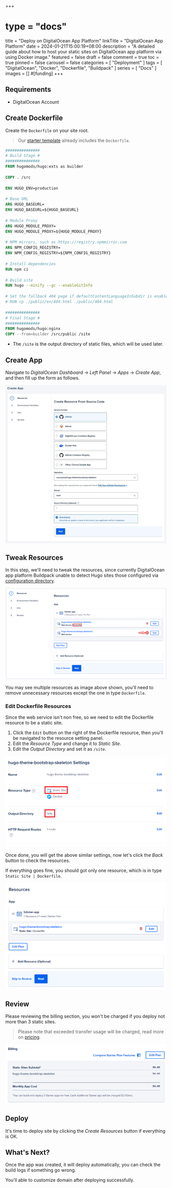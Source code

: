 +++
# type = "docs"
title = "Deploy on DigitalOcean App Platform"
linkTitle = "DigitalOcean App Platform"
date = 2024-01-21T15:00:19+08:00
description = "A detailed guide about how to host your static sites on DigitalOcean app platform via using Docker image."
featured = false
draft = false
comment = true
toc = true
pinned = false
carousel = false
categories = [
  "Deployment"
]
tags = [
  "DigitalOcean",
  "Docker",
  "Dockerfile",
  "Buildpack"
]
series = [
  "Docs"
]
images = []
#[funding]
+++

## Requirements

- DigitalOcean Account

## Create Dockerfile

Create the `Dockerfile` on your site root.

> Our [starter template](https://github.com/syncriix/hugo-theme-bootstrap-skeleton) already includes the `Dockerfile`.

```dockerfile
###############
# Build Stage #
###############
FROM hugomods/hugo:exts as builder

COPY . /src

ENV HUGO_ENV=production

# Base URL
ARG HUGO_BASEURL=
ENV HUGO_BASEURL=${HUGO_BASEURL}

# Module Proxy
ARG HUGO_MODULE_PROXY=
ENV HUGO_MODULE_PROXY=${HUGO_MODULE_PROXY}

# NPM mirrors, such as https://registry.npmmirror.com
ARG NPM_CONFIG_REGISTRY=
ENV NPM_CONFIG_REGISTRY=${NPM_CONFIG_REGISTRY}

# Install dependencies
RUN npm ci

# Build site
RUN hugo --minify --gc --enableGitInfo

# Set the fallback 404 page if defaultContentLanguageInSubdir is enabled, please replace the `en` with your default language code.
# RUN cp ./public/en/404.html ./public/404.html

###############
# Final Stage #
###############
FROM hugomods/hugo:nginx
COPY --from=builder /src/public /site
```

- The `/site` is the output directory of static files, which will be used later.

## Create App

Navigate to _DigitalOcean Dashboard_ -> _Left Panel_ -> _Apps_ -> _Create App_, and then fill up the form as follows.

![Create App](create-app.jpg#center)

## Tweak Resources

In this step, we'll need to tweak the resources, since currently DigitalOcean app platform Buildpack unable to detect Hugo sites those configured via [configuration directory](https://gohugo.io/getting-started/configuration/#configuration-directory).

![Resources](resources.png#center)

You may see multiple resources as image above shown, you'll need to remove unnecessary resources except the one in type `Dockerfile`.

### Edit Dockerfile Resources

Since the web service isn't non free, so we need to edit the Dockerfile resource to be a static site.

1. Click the `Edit` button on the right of the Dockerfile resource, then you'll be navigated to the resource setting panel.
2. Edit the _Resource Type_ and change it to _Static Site_.
3. Edit the _Output Directory_ and set it as `/site`.

![Edit Dockerfile resource](edit-dockerfile-resource.png#center)

Once done, you will get the above similar settings, now let's click the _Back_ button to check the resources.

If everything goes fine, you should got only one resource, which is in type `Static Site | Dockerfile`.

![Edited resources](edited-resources.png#center)

## Review

Please reviewing the billing section, you won't be charged if you deploy not more than 3 static sites.

> Please note that exceeded transfer usage will be charged, read more on [pricing](https://docs.digitalocean.com/products/app-platform/details/pricing/).

![Billing](billing.png)

## Deploy

It's time to deploy site by clicking the _Create Resources_ button if everything is OK.

## What's Next?

Once the app was created, it will deploy automatically, you can check the build logs if something go wrong.

You'll able to customize domain after deploying successfully.
